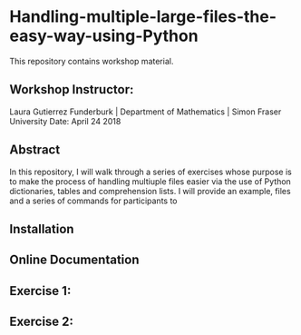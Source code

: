 # Handling-multiple-large-files-the-easy-way-using-Python
This repository contains workshop material. 

## Workshop Instructor: 
Laura Gutierrez Funderburk | Department of Mathematics | Simon Fraser University
Date: April 24 2018

## Abstract

In this repository, I will walk through a series of exercises whose purpose is to make the process of handling multiuple files easier via the use of Python dictionaries, tables and comprehension lists. I will provide an example, files and a series of commands for participants to 

## Installation

## Online Documentation

## 

## Exercise 1: 

## Exercise 2: 
